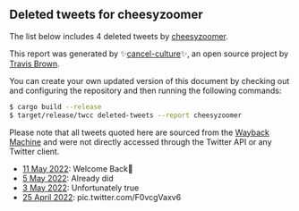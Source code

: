 ## Deleted tweets for cheesyzoomer

The list below includes 4 deleted tweets by
[cheesyzoomer](https://twitter.com/cheesyzoomer).



This report was generated by ✨[cancel-culture](https://github.com/travisbrown/cancel-culture)✨,
an open source project by [Travis Brown](https://twitter.com/travisbrown).

You can create your own updated version of this document by checking out and configuring the
repository and then running the following commands:

```bash
$ cargo build --release
$ target/release/twcc deleted-tweets --report cheesyzoomer
```

Please note that all tweets quoted here are sourced from the
[Wayback Machine](https://web.archive.org) and were not directly accessed through the Twitter API or
any Twitter client.

* [11 May 2022](https://web.archive.org/web/20220511171050/https://twitter.com/cheesyzoomer/status/1524436783169253378): Welcome Back👋 <!--1524436783169253378-->
* [ 5 May 2022](https://web.archive.org/web/20220505172244/https://twitter.com/cheesyzoomer/status/1522265422141210625): Already did <!--1522265422141210625-->
* [ 3 May 2022](https://web.archive.org/web/20220503012000/https://twitter.com/cheesyzoomer/status/1521298267434323969): Unfortunately true <!--1521298267434323969-->
* [25 April 2022](https://web.archive.org/web/20220425210350/https://twitter.com/cheesyzoomer/status/1518697112682254339): pic.twitter.com/F0vcgVaxv6 <!--1518697112682254339-->
